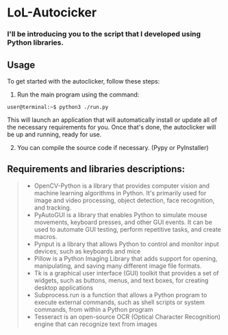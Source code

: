 # LoL-Autocicker
### I'll be introducing you to the script that I developed using Python libraries. 

## Usage

To get started with the autoclicker, follow these steps:

1. Run the main program using the command:

```
user@terminal:~$ python3 ./run.py
```

This will launch an application that will automatically install or update all of the necessary requirements for you. 
Once that's done, the autoclicker will be up and running, ready for use.

2. You can compile the source code if necessary. (Pypy or PyInstaller)

## Requirements and libraries descriptions:

> - OpenCV-Python is a library that provides computer vision and machine learning algorithms in Python. It's primarily used for image and video processing, object detection, face recognition, and tracking.
> - PyAutoGUI is a library that enables Python to simulate mouse movements, keyboard presses, and other GUI events. It can be used to automate GUI testing, perform repetitive tasks, and create macros. 
> - Pynput is a library that allows Python to control and monitor input devices, such as keyboards and mice
> - Pillow is a Python Imaging Library that adds support for opening, manipulating, and saving many different image file formats.
> - Tk is a graphical user interface (GUI) toolkit that provides a set of widgets, such as buttons, menus, and text boxes, for creating desktop applications
> - Subprocess.run is a function that allows a Python program to execute external commands, such as shell scripts or system commands, from within a Python program
> - Tesseract is an open-source OCR (Optical Character Recognition) engine that can recognize text from images
